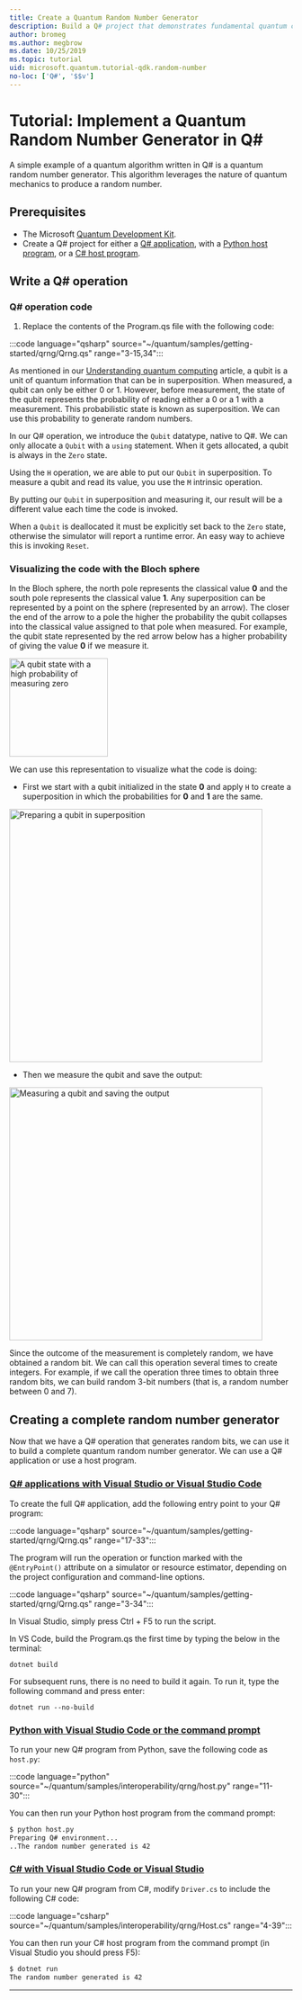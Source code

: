 ```yaml
---
title: Create a Quantum Random Number Generator
description: Build a Q# project that demonstrates fundamental quantum concepts like superposition by creating a quantum random number generator.
author: bromeg
ms.author: megbrow
ms.date: 10/25/2019
ms.topic: tutorial
uid: microsoft.quantum.tutorial-qdk.random-number
no-loc: ['Q#', '$$v']
---
```


# Tutorial: Implement a Quantum Random Number Generator in Q\#

A simple example of a quantum algorithm written in Q# is a quantum random number generator. This algorithm leverages the nature of quantum mechanics to produce a random number.

## Prerequisites

- The Microsoft [Quantum Development Kit](xref:microsoft.quantum.install-qdk.overview).
- Create a Q# project for either a [Q# application](xref:microsoft.quantum.install-qdk.overview.standalone), with a [Python host program](xref:microsoft.quantum.install-qdk.overview.python), or a [C# host program](xref:microsoft.quantum.install-qdk.overview.cs).

## Write a Q# operation

### Q# operation code

1. Replace the contents of the Program.qs file with the following code:

:::code language="qsharp" source="~/quantum/samples/getting-started/qrng/Qrng.qs" range="3-15,34":::

As mentioned in our [Understanding quantum computing](xref:microsoft.quantum.overview.understanding) article, a qubit is a unit of quantum information that can be in superposition. When measured, a qubit can only be either 0 or 1. However, before measurement, the state of the qubit represents the probability of reading either a 0 or a 1 with a measurement. This probabilistic state is known as superposition. We can use this probability to generate random numbers.

In our Q# operation, we introduce the `Qubit` datatype, native to Q#. We can only allocate a `Qubit` with a `using` statement. When it gets allocated, a qubit is always in the `Zero`  state. 

Using the `H` operation, we are able to put our `Qubit` in superposition. To measure a qubit and read its value, you use the `M` intrinsic operation.

By putting our `Qubit` in superposition and measuring it, our result will be a different value each time the code is invoked.

When a `Qubit` is deallocated it must be explicitly set back to the `Zero` state, otherwise the simulator will report a runtime error. An easy way to achieve this is invoking `Reset`.

### Visualizing the code with the Bloch sphere

In the Bloch sphere, the north pole represents the classical value **0** and the south pole represents the classical value **1**. Any superposition can be represented by a point on the sphere (represented by an arrow). The closer the end of the arrow to a pole the higher the probability the qubit collapses into the classical value assigned to that pole when measured. For example, the qubit state represented by the red arrow below has a higher probability of giving the value **0** if we measure it.

<img src="~/media/qrng-Bloch.png" width="175" alt="A qubit state with a high probability of measuring zero">

We can use this representation to visualize what the code is doing:

* First we start with a qubit initialized in the state **0** and apply `H` to create a superposition in which the probabilities for **0** and **1** are the same.

<img src="~/media/qrng-H.png" width="450" alt="Preparing a qubit in superposition">

* Then we measure the qubit and save the output:

<img src="~/media/qrng-meas.png" width="450" alt="Measuring a qubit and saving the output">

Since the outcome of the measurement is completely random, we have obtained a random bit. We can call this operation several times to create integers. For example, if we call the operation three times to obtain three random bits, we can build random 3-bit numbers (that is, a random number between 0 and 7).


## Creating a complete random number generator

Now that we have a Q# operation that generates random bits, we can use it to build a complete quantum random number generator. We can use a Q# application or use a host program.



### [Q# applications with Visual Studio or Visual Studio Code](#tab/tabid-qsharp)

To create the full Q# application, add the following entry point to your Q# program: 

:::code language="qsharp" source="~/quantum/samples/getting-started/qrng/Qrng.qs" range="17-33":::

The program will run the operation or function marked with the `@EntryPoint()` attribute on a simulator or resource estimator, depending on the project configuration and command-line options.

:::code language="qsharp" source="~/quantum/samples/getting-started/qrng/Qrng.qs" range="3-34":::

In Visual Studio, simply press Ctrl + F5 to run the script.

In VS Code, build the Program.qs the first time by typing the below in the terminal:

```dotnetcli
dotnet build
```

For subsequent runs, there is no need to build it again. To run it, type the following command and press enter:

```dotnetcli
dotnet run --no-build
```

### [Python with Visual Studio Code or the command prompt](#tab/tabid-python)

To run your new Q# program from Python, save the following code as `host.py`:

:::code language="python" source="~/quantum/samples/interoperability/qrng/host.py" range="11-30":::

You can then run your Python host program from the command prompt:

```bash
$ python host.py
Preparing Q# environment...
..The random number generated is 42
```

### [C# with Visual Studio Code or Visual Studio](#tab/tabid-csharp)

To run your new Q# program from C#, modify `Driver.cs` to include the following C# code:

:::code language="csharp" source="~/quantum/samples/interoperability/qrng/Host.cs" range="4-39":::

You can then run your C# host program from the command prompt (in Visual Studio you should press F5):

```bash
$ dotnet run
The random number generated is 42
```

***
